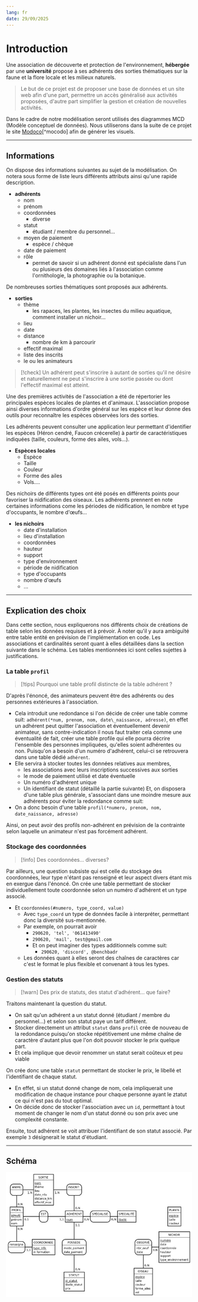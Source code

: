 ```yaml
---
lang: fr
date: 29/09/2025
---
```


# Introduction

Une association de découverte et protection de l'environnement, **hébergée** par une **université** propose à ses adhérents des sorties thématiques sur la faune et la flore locale et les milieux naturels. 

> Le but de ce projet est de proposer une base de données et un site web afin d'une part, permettre un accès généralisé aux activités proposées, d'autre part simplifier la gestion et création de nouvelles activités.

Dans le cadre de notre modélisation seront utilisés des diagrammes MCD (Modèle conceptuel de données). Nous utiliserons dans la suite de ce projet le site [Modoco](https://mocodo.net/ )[^mocodo] afin de générer les visuels.

---
## Informations

On dispose des informations suivantes au sujet de la modélisation. On notera sous forme de liste leurs différents attributs ainsi qu'une rapide description.
- **adhérents**
	- nom
	- prénom
	- coordonnées
		- diverse
	- statut
		- étudiant / membre du personnel...
	- moyen de paiement
		- espèce / chèque
	- date de paiement
	- rôle
		- permet de savoir si un adhérent donné est spécialiste dans l'un ou plusieurs des domaines liés à l'association comme l'ornithologie, la photographie ou la botanique.


De nombreuses sorties thématiques sont proposés aux adhérents.

- **sorties**
	- thème
		- les rapaces, les plantes, les insectes du milieu aquatique, comment installer un nichoir...
	- lieu
	- date
	- distance
		- nombre de km à parcourir
	- effectif maximal
	- liste des inscrits
	- le ou les animateurs

> [!check]
> Un adhérent peut s'inscrire à autant de sorties qu'il ne désire et naturellement ne peut s'inscrire à une sortie passée ou dont l'effectif maximal est atteint.

Une des premières activités de l'association a été de répertorier les principales espèces locales de plantes et d'animaux. L'association propose ainsi diverses informations d'ordre général sur les espèce et leur donne des outils pour reconnaître les espèces observées lors des sorties. 

Les adhérents peuvent consulter une application leur permettant d'identifier les espèces (Héron cendré, Faucon crécerelle) à partir de caractéristiques indiquées (taille, couleurs, forme des ailes, vols...).

- **Espèces locales**
	- Espèce
	- Taille
	- Couleur
	- Forme des ailes
	- Vols....

Des nichoirs de différents types ont été posés en différents points pour favoriser la nidification des oiseaux. 
Les adhérents prennent en note certaines informations come les périodes de nidification, le nombre et type d'occupants, le nombre d'œufs...

- **les nichoirs**
	- date d'installation
	- lieu d'installation
	- coordonnées
	- hauteur
	- support
	- type d'environnement
	- période de nidification
	- type d'occupants
	- nombre d'œufs
	- ...

[^1]:https://mocodo.net/ 

---

## Explication des choix

Dans cette section, nous expliquerons nos différents choix de créations de table selon les données requises et à prévoir. À noter qu'il y aura ambiguïté entre table entité en prévision de l'implémentation en code. Les associations et cardinalités seront quant à elles détaillées dans la section suivante dans le schéma. Les tables mentionnées ici sont celles sujettes à justifications.
### La table `profil`

> [!tips]
> Pourquoi une table profil distincte de la table adhérent ?

D'après l'énoncé, des animateurs peuvent être des adhérents ou des personnes extérieures à l'association. 
- Cela introduit une redondance si l'on décide de créer une table comme suit: `adhérent(*num, prenom, nom, date\_naissance, adresse)`, en effet un adhérent peut quitter l'association et éventuellement devenir animateur, sans contre-indication il nous faut traiter cela comme une éventualité de fait, créer une table profile qui elle pourra décrire l'ensemble des personnes impliquées, qu'elles soient adhérentes ou non. 
Puisqu'on a besoin d'un numéro d'adhérent, celui-ci se retrouvera dans une table dédié `adhérent`. 
- Elle servira à stocker toutes les données relatives aux membres, 
	- les associations avec leurs inscriptions successives aux sorties
	- le mode de paiement utilisé et date éventuelle
	- Un numéro d'adhérent unique
	- Un identifiant de statut (détaillé la partie suivante)
Et, on disposera d'une table plus générale, s'associant dans une moindre mesure aux adhérents pour éviter la redondance comme suit:
- On a donc besoin d'une table `profil(*numero, prenom, nom, date_naissance, adresse)`

Ainsi, on peut avoir des profils non-adhérent en prévision de la contrainte selon laquelle un animateur n'est pas forcément adhérent.

### Stockage des coordonnées

> [!info]
> Des coordonnées... diverses?
 
 Par ailleurs, une question subsiste qui est celle du stockage des coordonnées, leur type n'étant pas renseigné et leur aspect divers étant mis en exergue dans l'énoncé. 
 On crée une table permettant de stocker individuellement toute coordonnée selon un numéro d'adhérent et un type associé. 

- Et `coordonnées(#numero, type_coord, value)`
	- Avec `type_coord` un type de données facile à interpréter, permettant donc la diversité sus-mentionnée.
	- Par exemple, on pourrait avoir 
		- `290620, 'tel', '061413490'`
		- `290620, 'mail', test@gmail.com`
		- Et on peut imaginer des types additionnels comme suit:
			- `290620, 'discord', @benchbadr`
	- Les données quant à elles seront des chaînes de caractères car c'est le format le plus flexible et convenant à tous les types.


### Gestion des statuts

> [!warn]
> Des prix de statuts, des statut d'adhérent... que faire?

Traitons maintenant la question du statut. 
- On sait qu'un adhérent a un statut donné (étudiant / membre du personnel...) et selon son statut paye un tarif différent.
- Stocker directement un attribut `statut` dans `profil` crée de nouveau de la redondance puisqu'on stocke répétitivement une même chaîne de caractère d'autant plus que l'on doit pouvoir stocker le prix quelque part.
- Et cela implique que devoir renommer un statut serait coûteux et peu viable

On crée donc une table `statut` permettant de stocker le prix, le libellé et l'identifiant de chaque statut.
- En effet, si un statut donné change de nom, cela impliquerait une modification de chaque instance pour chaque personne ayant le ztatut ce qui n'est pas du tout optimal.
- On décide donc de stocker l'association avec un `id`, permettant à tout moment de changer le nom d'un statut donné ou son prix avec une complexité constante.

Ensuite, tout adhérent se voit attribuer l'identifiant de son statut associé. Par exemple `3` désignerait le statut d'étudiant.


---
## Schéma




![Premier schéma illustratif](assets/mcd.png)

